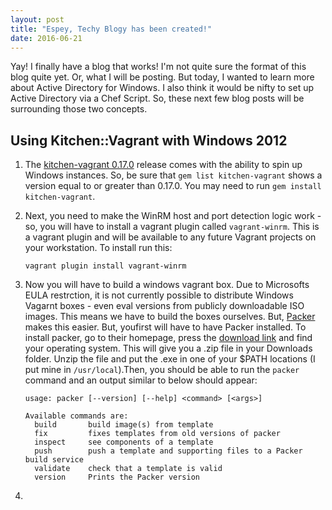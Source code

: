 ```yaml
---
layout: post
title: "Espey, Techy Blogy has been created!"
date: 2016-06-21
---
```


Yay! I finally have a blog that works! I'm not quite sure the format of this blog quite yet. Or, what I will be posting. But today, I wanted to learn more about Active Directory for Windows. I also think it would be nifty to set up Active Directory via a Chef Script. So, these next few blog posts will be surrounding those two concepts. 

## Using Kitchen::Vagrant with Windows 2012
1. The [kitchen-vagrant 0.17.0](https://github.com/test-kitchen/kitchen-vagrant/releases/tag/v0.17.0) release comes with the ability to spin up Windows instances. So, be sure that `gem list kitchen-vagrant` shows a version equal to or greater than 0.17.0. You may need to run `gem install kitchen-vagrant`. 

2. Next, you need to make the WinRM host and port detection logic work - so, you will have to install a vagrant plugin called `vagrant-winrm`. This is a vagrant plugin and will be available to any future Vagrant projects on your workstation. To install run this:

    ```
    vagrant plugin install vagrant-winrm
    ```

3. Now you will have to build a windows vagrant box. Due to Microsofts EULA restrction, it is not currently possible to distribute Windows Vagarnt boxes - even eval versions from publicly downloadable ISO images. This means we have to build the boxes ourselves. But, [Packer](https://www.packer.io/) makes this easier. But, youfirst will have to have Packer installed. To install packer, go to their homepage, press the [download link](https://www.packer.io/downloads.html) and find your operating system. This will give you a .zip file in your Downloads folder. Unzip the file and put the .exe in one of your $PATH locations (I put mine in `/usr/local`).Then, you should be able to run the `packer` command and an output similar to below should appear:

    ```
    usage: packer [--version] [--help] <command> [<args>]
    
    Available commands are:
      build       build image(s) from template
      fix         fixes templates from old versions of packer
      inspect     see components of a template
      push        push a template and supporting files to a Packer build service
      validate    check that a template is valid
      version     Prints the Packer version
    ```
4.  



